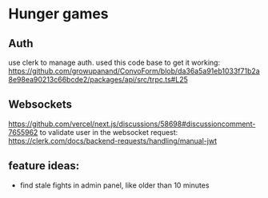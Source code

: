 # Hunger games

## Auth

use clerk to manage auth.
used this code base to get it working: https://github.com/growupanand/ConvoForm/blob/da36a5a91eb1033f71b2a8e98ea90213c66bcde2/packages/api/src/trpc.ts#L25

## Websockets

https://github.com/vercel/next.js/discussions/58698#discussioncomment-7655962
to validate user in the websocket request:
https://clerk.com/docs/backend-requests/handling/manual-jwt

## feature ideas:

- find stale fights in admin panel, like older than 10 minutes
